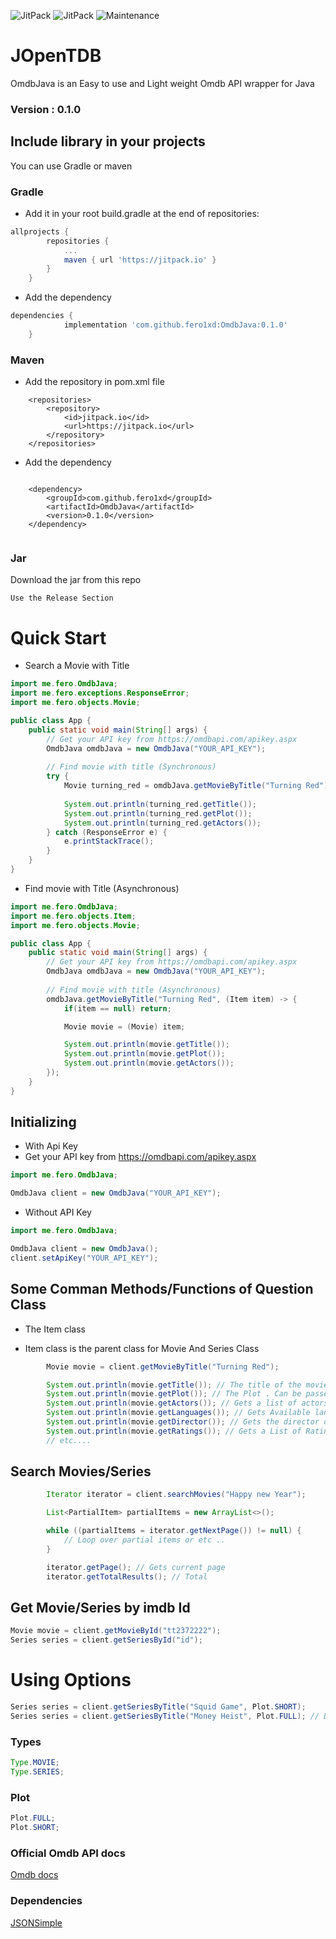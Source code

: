 ![JitPack](https://img.shields.io/jitpack/v/github/fero1xd/OmdbJava?color=green&label=Jitpack)
![JitPack](https://img.shields.io/jitpack/v/github/fero1xd/OmdbJava?label=Build&logo=github&style=flat)
![Maintenance](https://img.shields.io/maintenance/yes/2022?logo=github&style=flat)

# JOpenTDB
OmdbJava is an Easy to use and Light weight Omdb API wrapper for Java

### Version : 0.1.0

## Include library in your projects
You can use Gradle or maven

### Gradle
- Add it in your root build.gradle at the end of repositories:
```gradle
allprojects {
		repositories {
			...
			maven { url 'https://jitpack.io' }
		}
	}
```
- Add the dependency
```gradle
dependencies {
	        implementation 'com.github.fero1xd:OmdbJava:0.1.0'
	}
```

### Maven
- Add the repository in pom.xml file
```maven
    <repositories>
		<repository>
		    <id>jitpack.io</id>
		    <url>https://jitpack.io</url>
		</repository>
	</repositories>

```
- Add the dependency
```maven 

	<dependency>
	    <groupId>com.github.fero1xd</groupId>
	    <artifactId>OmdbJava</artifactId>
	    <version>0.1.0</version>
	</dependency>


```

### Jar
Download the jar from this repo
```
Use the Release Section
```

# Quick Start
- Search a Movie with Title
```java
import me.fero.OmdbJava;
import me.fero.exceptions.ResponseError;
import me.fero.objects.Movie;

public class App {
    public static void main(String[] args) {
        // Get your API key from https://omdbapi.com/apikey.aspx
        OmdbJava omdbJava = new OmdbJava("YOUR_API_KEY");
        
        // Find movie with title (Synchronous)
        try {
            Movie turning_red = omdbJava.getMovieByTitle("Turning Red");
            
            System.out.println(turning_red.getTitle());
            System.out.println(turning_red.getPlot());
            System.out.println(turning_red.getActors());
        } catch (ResponseError e) {
            e.printStackTrace();
        }
    }
}


```
- Find movie with Title (Asynchronous)
```java
import me.fero.OmdbJava;
import me.fero.objects.Item;
import me.fero.objects.Movie;

public class App {
    public static void main(String[] args) {
        // Get your API key from https://omdbapi.com/apikey.aspx
        OmdbJava omdbJava = new OmdbJava("YOUR_API_KEY");
        
        // Find movie with title (Asynchronous)
        omdbJava.getMovieByTitle("Turning Red", (Item item) -> {
            if(item == null) return;

            Movie movie = (Movie) item;

            System.out.println(movie.getTitle());
            System.out.println(movie.getPlot());
            System.out.println(movie.getActors());
        });
    }
}


```

## Initializing 
- With Api Key
- Get your API key from https://omdbapi.com/apikey.aspx
```java 
import me.fero.OmdbJava;

OmdbJava client = new OmdbJava("YOUR_API_KEY");
```
- Without API Key
```java 
import me.fero.OmdbJava;

OmdbJava client = new OmdbJava();
client.setApiKey("YOUR_API_KEY");
```

## Some Comman Methods/Functions of Question Class
- The Item class 

- Item class is the parent class for Movie And Series Class
```java
        Movie movie = client.getMovieByTitle("Turning Red");

        System.out.println(movie.getTitle()); // The title of the movie
        System.out.println(movie.getPlot()); // The Plot . Can be passed as a parameter . Eg Plot.SHORT
        System.out.println(movie.getActors()); // Gets a list of actors
        System.out.println(movie.getLanguages()); // Gets Available languages
        System.out.println(movie.getDirector()); // Gets the director of the movie
        System.out.println(movie.getRatings()); // Gets a List of Rating Object
        // etc....
```

## Search Movies/Series

```java
        Iterator iterator = client.searchMovies("Happy new Year");

        List<PartialItem> partialItems = new ArrayList<>();

        while ((partialItems = iterator.getNextPage()) != null) {
            // Loop over partial items or etc ..
        }

        iterator.getPage(); // Gets current page
        iterator.getTotalResults(); // Total 
```

## Get Movie/Series by imdb Id
```java
Movie movie = client.getMovieById("tt2372222");
Series series = client.getSeriesById("id");
```

# Using Options

```java
Series series = client.getSeriesByTitle("Squid Game", Plot.SHORT);
Series series = client.getSeriesByTitle("Money Heist", Plot.FULL); // Default
```
### Types
```java
Type.MOVIE;
Type.SERIES; 
```

### Plot
```java
Plot.FULL;
Plot.SHORT;
```


### Official Omdb API docs
[Omdb docs](https://omdbapi.com/)


### Dependencies
[JSONSimple](https://github.com/fangyidong/json-simple)
